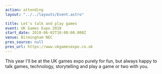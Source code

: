 ```yaml
---
action: attending
layout: "../../layouts/Event.astro"

title: Let's talk and play games
event: UK Games Expo 2018
start_date: 2018-06-02T10:00:00.000Z
venue: Birmingham NEC
pres_source: null
pres_url: https://www.ukgamesexpo.co.uk
---
```


This year I'll be at the UK games expo purely for fun, but always happy to talk games, technology, storytelling and play a game or two with you.
